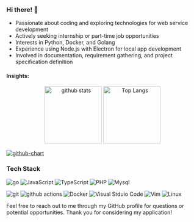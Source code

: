 
### Hi there! 👋

- Passionate about coding and exploring technologies for web service development
- Actively seeking internship or part-time job opportunities
- Interests in Python, Docker, and Golang
- Experience using Node.js with Electron for local app development
- Involved in documentation, requirement gathering, and project specification definition

#### Insights:

<p align="center"> 
  <img alt="github stats" height="150px" src="https://github-readme-stats.vercel.app/api?username=maro114510&theme=onedark&show_icons=ture&count_private=true" />
  <img alt="Top Langs" height="150px" src="https://github-readme-stats.vercel.app/api/top-langs/?username=maro114510&layout=compact&show_icons=true&theme=onedark&count_private=true" />
</p>

[![github-chart](https://github-chart.vercel.app/api?user=maro114510)](https://github.com/rokumura7/github-chart)

### Tech Stack

<p>
  <img alt="go" src="https://img.shields.io/badge/-Go-76E1FE.svg?logo=go&style=plastic&logoColor=white">
  <img alt="JavaScript" src="https://img.shields.io/badge/-Javascript-F7DF1E.svg?logo=javascript&style=plastic&logoColor=white">
  <img alt="TypeScript" src="https://img.shields.io/badge/-TypeScript-007ACC.svg?logo=typescript&style=plastic&logoColor=white">
  <img alt="PHP" src="https://img.shields.io/badge/-Php-777BB4.svg?logo=php&style=plastic&logoColor=white">
  <img alt="Mysql" src="https://img.shields.io/badge/-Mysql-4479A1.svg?logo=mysql&style=plastic&logoColor=white">
</p>

<p>
  <img alt="git" src="https://img.shields.io/badge/-Git-F05032?style=plastic&logo=git&logoColor=white" />
  <img alt="github actions" src="https://img.shields.io/badge/-Github_Actions-2088FF?style=plastic&logo=github-actions&logoColor=white" />
  <img alt="Docker" src="https://img.shields.io/badge/-Docker-46a2f1?style=plastic&logo=docker&logoColor=white" />
  <img alt="Visual Stduio Code" src="https://img.shields.io/badge/-Visual%20Studio%20Code-007ACC.svg?logo=visual-studio-code&style=plastic&logoColor=white">
  <img alt="Vim" src="https://img.shields.io/badge/-Vim-019733.svg?logo=vim&style=plastic&logoColor=white">
  <img alt="Linux" src="https://img.shields.io/badge/-Linux-6C6694.svg?logo=linux&style=plastic&logoColor=white">
</p>

Feel free to reach out to me through my GitHub profile for questions or potential opportunities. Thank you for considering my application!

